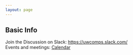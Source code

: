```yaml
---
layout: page
---
```


## Basic Info
Join the Discussion on Slack: <https://uwcomps.slack.com/>  
Events and meetings: [Calendar](https://uw-madison-comps.github.io/calendar)
